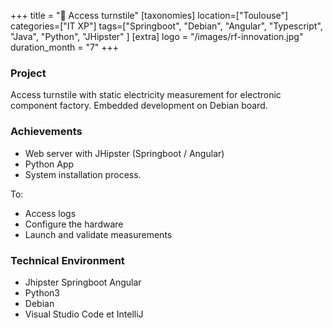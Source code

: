 +++
title = "🛞 Access turnstile"
[taxonomies]
location=["Toulouse"]
categories=["IT XP"]
tags=["Springboot", "Debian", "Angular", "Typescript", "Java", "Python", "JHipster" ]
[extra]
logo = "/images/rf-innovation.jpg"
duration_month = "7"
+++

### Project

Access turnstile with static electricity measurement for electronic component factory. Embedded development on Debian board.

<!-- more -->

### Achievements

- Web server with JHipster (Springboot / Angular)
- Python App
- System installation process.

To:

- Access logs
- Configure the hardware
- Launch and validate measurements

### Technical Environment

- Jhipster Springboot Angular
- Python3
- Debian
- Visual Studio Code et IntelliJ
